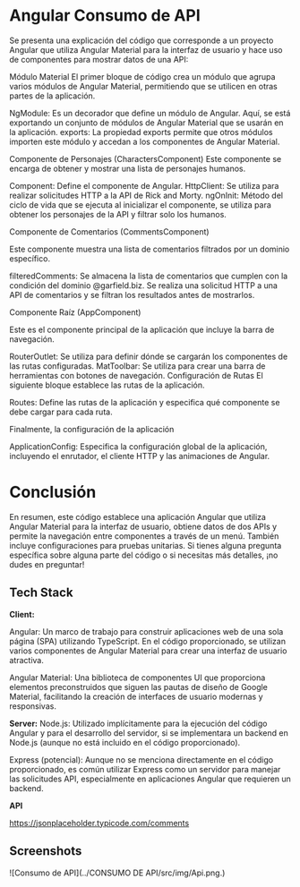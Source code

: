 
# Angular Consumo de API

Se presenta una explicación del código  que corresponde a un proyecto Angular que utiliza Angular Material para la interfaz de usuario y hace uso de componentes para mostrar datos de una API:

Módulo Material
El primer bloque de código crea un módulo que agrupa varios módulos de Angular Material, permitiendo que se utilicen en otras partes de la aplicación.

NgModule: Es un decorador que define un módulo de Angular. Aquí, se está exportando un conjunto de módulos de Angular Material que se usarán en la aplicación.
exports: La propiedad exports permite que otros módulos importen este módulo y accedan a los componentes de Angular Material.

Componente de Personajes (CharactersComponent)
Este componente se encarga de obtener y mostrar una lista de personajes humanos.

Component: Define el componente de Angular.
HttpClient: Se utiliza para realizar solicitudes HTTP a la API de Rick and Morty.
ngOnInit: Método del ciclo de vida que se ejecuta al inicializar el componente, se utiliza para obtener los personajes de la API y filtrar solo los humanos.

Componente de Comentarios (CommentsComponent)

Este componente muestra una lista de comentarios filtrados por un dominio específico.

filteredComments: Se almacena la lista de comentarios que cumplen con la condición del dominio @garfield.biz.
Se realiza una solicitud HTTP a una API de comentarios y se filtran los resultados antes de mostrarlos.

Componente Raíz (AppComponent)

Este es el componente principal de la aplicación que incluye la barra de navegación.

RouterOutlet: Se utiliza para definir dónde se cargarán los componentes de las rutas configuradas.
MatToolbar: Se utiliza para crear una barra de herramientas con botones de navegación.
Configuración de Rutas
El siguiente bloque establece las rutas de la aplicación.

Routes: Define las rutas de la aplicación y especifica qué componente se debe cargar para cada ruta.

Finalmente, la configuración de la aplicación

ApplicationConfig: Especifica la configuración global de la aplicación, incluyendo el enrutador, el cliente HTTP y las animaciones de Angular.

# Conclusión

En resumen, este código establece una aplicación Angular que utiliza Angular Material para la interfaz de usuario, obtiene datos de dos APIs y permite la navegación entre componentes a través de un menú. También incluye configuraciones para pruebas unitarias. Si tienes alguna pregunta específica sobre alguna parte del código o si necesitas más detalles, ¡no dudes en preguntar!
## Tech Stack

**Client:**

Angular: Un marco de trabajo para construir aplicaciones web de una sola página (SPA) utilizando TypeScript. En el código proporcionado, se utilizan varios componentes de Angular Material para crear una interfaz de usuario atractiva.

Angular Material: Una biblioteca de componentes UI que proporciona elementos preconstruidos que siguen las pautas de diseño de Google Material, facilitando la creación de interfaces de usuario modernas y responsivas.

**Server:**
Node.js: Utilizado implícitamente para la ejecución del código Angular y para el desarrollo del servidor, si se implementara un backend en Node.js (aunque no está incluido en el código proporcionado).

Express (potencial): Aunque no se menciona directamente en el código proporcionado, es común utilizar Express como un servidor para manejar las solicitudes API, especialmente en aplicaciones Angular que requieren un backend.

**API**

https://jsonplaceholder.typicode.com/comments


## Screenshots

![Consumo de API](../CONSUMO DE API/src/img/Api.png.)



